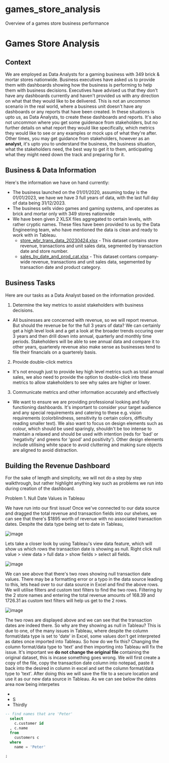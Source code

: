 # games_store_analysis
Overview of a games store business performance
# Games Store Analysis
## Context
We are employed as Data Analysts for a gaming business with 349 brick & mortar stores nationwide. Business executives have asked us to provide them with dashboards showing how the business is performing to help them with business decisions. Executives have advised us that they don't have any dashboards currently and haven't provided us with any direction on what that they would like to be delivered. This is not an uncommon scenario in the real world, where a business unit doesn't have any dashboards or any reports that have been created. In these situations is upto us, as Data Analysts, to create these dashboards and reports. It's also not uncommon where you get some guidenace from stakeholders, but no further details on what report they would like specifically, which metrics they would like to see or any examples or mock ups of what they're after. Other times, you may get guidance from stakeholders, however as an **analyst**, it's upto you to understand the business, the business situation, what the stakeholders need, the best way to get it to them, anticipating what they might need down the track and preparing for it. 

## Business & Data Information
Here's the information we have on hand currently:
- The business launched on the 01/01/2020, assuming today is the 01/01/2023, we have we have 3 full years of data, with the last full day of data being 31/12/2023.
- The business sells video games and gaming systems, and operates as brick and mortar only with 349 stores nationwide
- We have been given 2 XLSX files aggregated to certain levels, with rather cryptic names. These files have been provided to us by the Data Engineering team, who have mentioned the data is clean and ready to work with in Tableau. 
  - [store_wbr_trans_data_20230424.xlsx](https://shorturl.at/dikmp) - This dataset contains store revenue, transactions and unit sales data, segmented by transaction date and store number. 
  - [sales_by_date_and_prod_cat.xlsx](https://shorturl.at/chGN4) - This dataset contans company-wide revenue, transactions and unit sales data, segemented by transaction date and product category. 

## Business Tasks
Here are our tasks as a Data Analyst based on the information provided.
1. Determine the key metrics to assist stakeholders with business decisions.
 - All businesses are concerned with revenue, so we will report revenue. But should the revenue be for the full 3 years of data? We can certainly get a high level look and a get a look at the broader trends occuring over 3 years and then drill down into annual, quarterly and monthly time periods. Stakeholders will be able to see annual data and compare it to other years, quarterely revenue also make sense as businesses tend to file their financials on a quarterely basis.  
2. Provide double-click metrics
 - It's not enough just to provide key high level metrics such as total annual sales, we also need to provide the option to double-click into these metrics to allow stakeholders to see why sales are higher or lower.
3. Communicate metrics and other information accurately and effectively
 - We want to ensure we are providing professional looking and fully functioning dashboards. It's important to consider your target audience and any special requirements and catering to these e.g. vision requirements (colorblindness, sensitivity to certain colors, difficulty reading smaller text). We also want to focus on design elements such as colour, which should be used sparingly, shouldn't be too intense to maintain a relaxed and should be used with intention (reds for 'bad' or 'negativity' and greens for 'good' and positivity'). Other design elements include utilising white space to avoid cluttering and making sure objects are aligned to avoid distraction.

## Building the Revenue Dashboard
For the sake of length and simplicity, we will not do a step by step walkthrough, but rather highlight anything key such as problems we run into during creation of the dashboard.

Problem 1. Null Date Values in Tableau

We have run into our first issue! Once we've connected to our data source and dragged the total revenue and transaction fields into our shelves, we can see that there's $1895 worth of revenue with no associated transaction dates. Despite the data type being set to date in Tableau, 

![image](https://github.com/parvezs27/games_store_analysis/assets/107979122/b6c2c315-5331-4afc-b8d2-60b8a712adab)

Lets take a closer look by using Tableau's view data feature, which will show us which rows the transaction date is showing as null. Right click null value > view data > full data > show fields > select all fields. 

![image](https://github.com/parvezs27/games_store_analysis/assets/107979122/4b2fc935-5cce-4fd4-969d-2e3ec47df034)

We can see above that there's two rows showing null transaction date values. There may be a formatting error or a typo in the data source leading to this, lets head over to our data source in Excel and find the above rows. We will utilise filters and custom text filters to find the two rows. Filtering by the 2 store names and entering the total revenue amounts of 168.39 and 1726.31 as custom text filters will help us get to the 2 rows. 

![image](https://github.com/parvezs27/games_store_analysis/assets/107979122/7e735347-172b-48ed-a78c-0c88cd9d1e2e)

The two rows are displayed above and we can see that the transaction dates are indeed there. So why are they showing as null in Tableau? This is due to one, of the many issues in Tableau, where despite the column format/data type is set to 'date' in Excel, some values don't get interpreted as dates once imported into Tableau. So how do we fix this? Changing the column format/data type to 'text' and then importing into Tableau will fix the issue. It's important we **do not change the original file** containing the original dataset, this is incase something goes wrong. We will first create a copy of the file, copy the transaction date column into notepad, paste it back into the desired in column in excel and set the column format/data type to 'text'. After doing this we will save the file to a secure location and use it as our new data source in Tableau. As we can see below the dates area now being interpetes





- 
- S
- Thirdly
```sql
-- find names that are 'Peter'
  select
    c.customer id
  , c.name
  from
    customers c
  where
    name = 'Peter'

;
```
